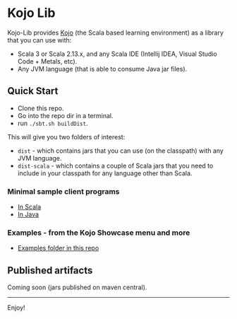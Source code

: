 # Kojo Lib

Kojo-Lib provides [Kojo](www.kojo.in) (the Scala based learning environment) as a library that you can use with:
- Scala 3 or Scala 2.13.x, and any Scala IDE (Intellij IDEA, Visual Studio Code + Metals, etc).
- Any JVM language (that is able to consume Java jar files).

## Quick Start
- Clone this repo.
- Go into the repo dir in a terminal.
- run `./sbt.sh buildDist`.

This will give you two folders of interest:
- `dist` - which contains jars that you can use (on the classpath) with any JVM language.
- `dist-scala` - which contains a couple of Scala jars that you need to include in your classpath for any language other than Scala.

### Minimal sample client programs
- [In Scala](https://github.com/litan/kojo-lib/blob/main/src/main/scala/driver/Main.scala)
- [In Java](https://github.com/litan/kojo-lib/blob/main/src/main/java/driver/Main4Java.java)

### Examples - from the Kojo Showcase menu and more
- [Examples folder in this repo](https://github.com/litan/kojo-lib/tree/main/src/main/scala/example)

## Published artifacts
Coming soon (jars published on maven central).

---

Enjoy!
